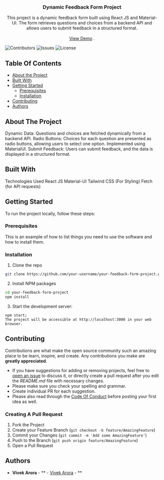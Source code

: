 <br/>
<p align="center">
  <h3 align="center">Dynamic Feedback Form Project</h3>

  <p align="center">
    This project is a dynamic feedback form built using React JS and Material-UI. The form retrieves questions and choices from a backend API and allows users to submit feedback in a structured format.
    <br/>
    <br/>
    <a href="https://feedback-form-lake.vercel.app/">View Demo</a>
    .
  </p>
</p>

![Contributors](https://img.shields.io/github/contributors/gitvivek14/Feedback_Form?color=dark-green) ![Issues](https://img.shields.io/github/issues/gitvivek14/Feedback_Form) ![License](https://img.shields.io/github/license/gitvivek14/Feedback_Form) 

## Table Of Contents

* [About the Project](#about-the-project)
* [Built With](#built-with)
* [Getting Started](#getting-started)
  * [Prerequisites](#prerequisites)
  * [Installation](#installation)
* [Contributing](#contributing)
* [Authors](#authors)


## About The Project

Dynamic Data: Questions and choices are fetched dynamically from a backend API.
Radio Buttons: Choices for each question are presented as radio buttons, allowing users to select one option. Implemented using MaterialUI.
Submit Feedback: Users can submit feedback, and the data is displayed in a structured format.

## Built With

Technologies Used
React JS
Material-UI
Tailwind CSS (For Styling)
Fetch (for API requests)

## Getting Started

To run the project locally, follow these steps:

### Prerequisites

This is an example of how to list things you need to use the software and how to install them.

### Installation


1. Clone the repo

```sh
git clone https://github.com/your-username/your-feedback-form-project.git
```

2. Install NPM packages

```sh
cd your-feedback-form-project
npm install
```

3. Start the development server:

```JS
npm start;
The project will be accessible at http://localhost:3000 in your web browser.
```

## Contributing

Contributions are what make the open source community such an amazing place to be learn, inspire, and create. Any contributions you make are **greatly appreciated**.
* If you have suggestions for adding or removing projects, feel free to [open an issue](https://github.com/gitvivek14/Feedback_Form/issues/new) to discuss it, or directly create a pull request after you edit the *README.md* file with necessary changes.
* Please make sure you check your spelling and grammar.
* Create individual PR for each suggestion.
* Please also read through the [Code Of Conduct](https://github.com/gitvivek14/Feedback_Form/blob/main/CODE_OF_CONDUCT.md) before posting your first idea as well.

### Creating A Pull Request

1. Fork the Project
2. Create your Feature Branch (`git checkout -b feature/AmazingFeature`)
3. Commit your Changes (`git commit -m 'Add some AmazingFeature'`)
4. Push to the Branch (`git push origin feature/AmazingFeature`)
5. Open a Pull Request

## Authors

* **Vivek Arora** - ** - [Vivek Arora](https://github.com/gitvivek14) - **




